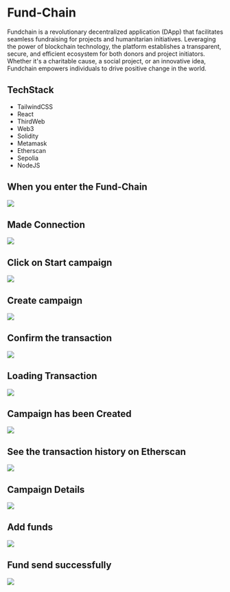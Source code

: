 # Fund-Chain
Fundchain is a revolutionary decentralized application (DApp) that facilitates seamless fundraising for projects and humanitarian initiatives. Leveraging the power of blockchain technology, the platform establishes a transparent, secure, and efficient ecosystem for both donors and project initiators. Whether it's a charitable cause, a social project, or an innovative idea, Fundchain empowers individuals to drive positive change in the world.

## TechStack
* TailwindCSS
* React
* ThirdWeb
* Web3
* Solidity
* Metamask
* Etherscan
* Sepolia
* NodeJS

## When you enter the Fund-Chain
![](images/1.png)

## Made Connection
![](images/2.png)

## Click on Start campaign 
![](images/3.png)

## Create campaign
![](images/4.png)

## Confirm the transaction
![](images/5.png)

## Loading Transaction 
![](images/6.png)

## Campaign has been Created
![](images/7.png)

## See the transaction history on Etherscan
![](images/8.png)

## Campaign Details
![](images/9.png)

## Add funds
![](images/10.png)

## Fund send successfully 
![](images/11.png)


